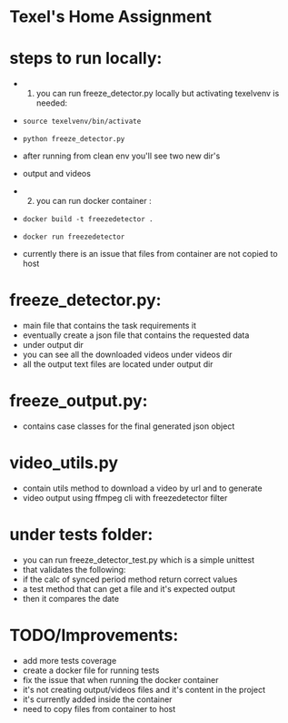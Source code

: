 # Texel's Home Assignment

# steps to run locally:
- 1) you can run freeze_detector.py locally but activating texelvenv is needed:
-     source texelvenv/bin/activate
-     python freeze_detector.py
- after running from clean env you'll see two new dir's
- output and videos

- 2) you can run docker container :
-     docker build -t freezedetector .
-     docker run freezedetector
- currently there is an issue that files from container are not copied to host

# freeze_detector.py:
- main file that contains the task requirements it 
- eventually create a json file that contains the requested data
- under output dir
- you can see all the downloaded videos under videos dir
- all the output text files are located under output dir

# freeze_output.py:
- contains case classes for the final generated json object

# video_utils.py
- contain utils method to download a video by url and to generate 
- video output using ffmpeg cli with freezedetector filter


# under tests folder:
- you can run freeze_detector_test.py which is a simple unittest
- that validates the following:
- if the calc of synced period method return correct values
- a test method that can get a file and it's expected output
- then it compares the date


# TODO/Improvements:
- add more tests coverage
- create a docker file for running tests
- fix the issue that when running the docker container
- it's not creating output/videos files and it's content in the project
- it's currently added inside the container
- need to copy files from container to host